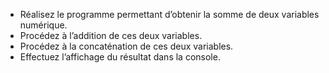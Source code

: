 - Réalisez le programme permettant d’obtenir la somme de deux variables numérique. 
- Procédez à l’addition de ces deux variables. 
- Procédez à la concaténation de ces deux variables. 
- Effectuez l’affichage du résultat dans la console. 